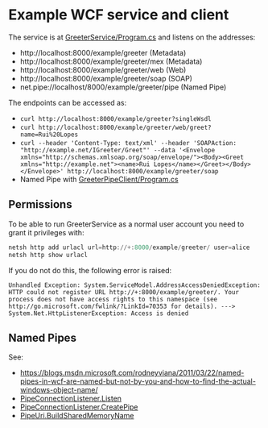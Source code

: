 # Example WCF service and client

The service is at [GreeterService/Program.cs](GreeterService/Program.cs) and listens on the addresses:

* http://localhost:8000/example/greeter (Metadata)
* http://localhost:8000/example/greeter/mex (Metadata)
* http://localhost:8000/example/greeter/web (Web)
* http://localhost:8000/example/greeter/soap (SOAP)
* net.pipe://localhost/8000/example/greeter/pipe (Named Pipe)

The endpoints can be accessed as:

* `curl http://localhost:8000/example/greeter?singleWsdl`
* `curl http://localhost:8000/example/greeter/web/greet?name=Rui%20Lopes`
* `curl --header 'Content-Type: text/xml' --header 'SOAPAction: "http://example.net/IGreeter/Greet"' --data '<Envelope xmlns="http://schemas.xmlsoap.org/soap/envelope/"><Body><Greet xmlns="http://example.net"><name>Rui Lopes</name></Greet></Body></Envelope>' http://localhost:8000/example/greeter/soap`
* Named Pipe with [GreeterPipeClient/Program.cs](GreeterPipeClient/Program.cs)

## Permissions

To be able to run GreeterService as a normal user account you need to grant it privileges with:

```powershell
netsh http add urlacl url=http://+:8000/example/greeter/ user=alice
netsh http show urlacl
```

If you do not do this, the following error is raised:

```plain
Unhandled Exception: System.ServiceModel.AddressAccessDeniedException: HTTP could not register URL http://+:8000/example/greeter/. Your process does not have access rights to this namespace (see http://go.microsoft.com/fwlink/?LinkId=70353 for details). ---> System.Net.HttpListenerException: Access is denied
```

## Named Pipes

See:

* https://blogs.msdn.microsoft.com/rodneyviana/2011/03/22/named-pipes-in-wcf-are-named-but-not-by-you-and-how-to-find-the-actual-windows-object-name/
* [PipeConnectionListener.Listen](https://github.com/Microsoft/referencesource/blob/3b1eaf5203992df69de44c783a3eda37d3d4cd10/System.ServiceModel/System/ServiceModel/Channels/PipeConnection.cs#L2153)
* [PipeConnectionListener.CreatePipe](https://github.com/Microsoft/referencesource/blob/3b1eaf5203992df69de44c783a3eda37d3d4cd10/System.ServiceModel/System/ServiceModel/Channels/PipeConnection.cs#L2048)
* [PipeUri.BuildSharedMemoryName](https://github.com/Microsoft/referencesource/blob/3b1eaf5203992df69de44c783a3eda37d3d4cd10/System.ServiceModel/System/ServiceModel/Channels/PipeConnection.cs#L2753)
